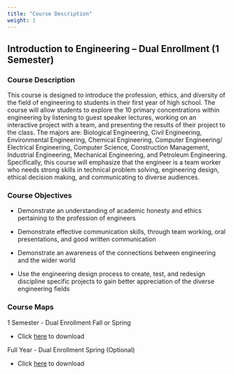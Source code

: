 ```yaml
---
title: "Course Description"
weight: 1
---
```


## Introduction to Engineering – Dual Enrollment (1 Semester)

### **Course Description** 

This course is designed to introduce the profession, ethics, and diversity of the field of engineering to students in their first year of high school.  The course will allow students to explore the 10 primary concentrations within engineering by listening to guest speaker lectures, working on an interactive project with a team, and presenting the results of their project to the class.  The majors are: Biological Engineering, Civil Engineering, Environmental Engineering, Chemical Engineering, Computer Engineering/ Electrical Engineering, Computer Science, Construction Management, Industrial Engineering, Mechanical Engineering, and Petroleum Engineering.  Specifically, this course will emphasize that the engineer is a team worker who needs strong skills in technical problem solving, engineering design, ethical decision making, and communicating to diverse audiences.  

### Course Objectives

* Demonstrate an understanding of academic honesty and ethics pertaining to the profession of engineers

* Demonstrate effective communication skills, through team working, oral presentations, and good written communication

* Demonstrate an awareness of the connections between engineering and the wider world

* Use the engineering design process to create, test, and redesign discipline specific projects to gain better appreciation of the diverse engineering fields

### Course Maps

1 Semester - Dual Enrollment Fall or Spring

* Click <a href="Course Syllabus - Intro to Engineering DE.pdf" download>here</a> to download

Full Year - Dual Enrollment Spring (Optional)

* Click <a href="Course Syllabus - Intro to Engineering Non-DE.pdf" download>here</a> to download